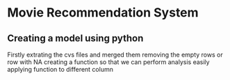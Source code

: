 # Movie Recommendation System
## Creating a model using python

Firstly extrating the cvs files and merged them
removing the empty rows or row with NA 
creating a function so that we can perform analysis easily
applying function to different column
